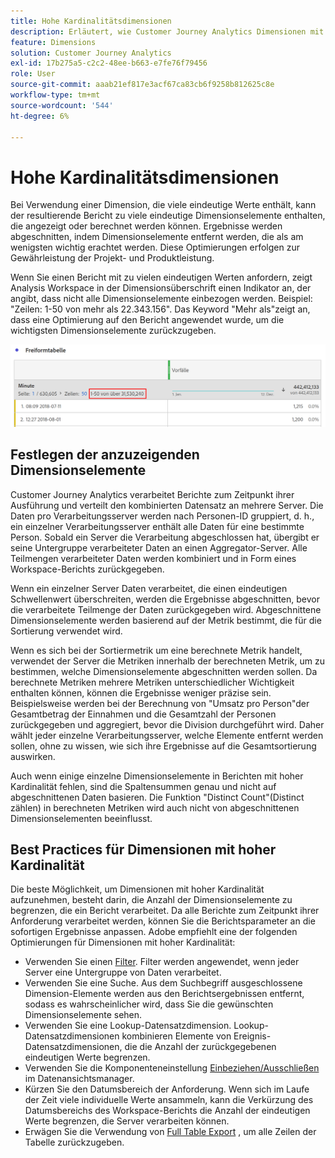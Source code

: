 ```yaml
---
title: Hohe Kardinalitätsdimensionen
description: Erläutert, wie Customer Journey Analytics Dimensionen mit vielen eindeutigen Werten verarbeitet
feature: Dimensions
solution: Customer Journey Analytics
exl-id: 17b275a5-c2c2-48ee-b663-e7fe76f79456
role: User
source-git-commit: aaab21ef817e3acf67ca83cb6f9258b812625c8e
workflow-type: tm+mt
source-wordcount: '544'
ht-degree: 6%

---
```


# Hohe Kardinalitätsdimensionen

Bei Verwendung einer Dimension, die viele eindeutige Werte enthält, kann der resultierende Bericht zu viele eindeutige Dimensionselemente enthalten, die angezeigt oder berechnet werden können. Ergebnisse werden abgeschnitten, indem Dimensionselemente entfernt werden, die als am wenigsten wichtig erachtet werden. Diese Optimierungen erfolgen zur Gewährleistung der Projekt- und Produktleistung.

Wenn Sie einen Bericht mit zu vielen eindeutigen Werten anfordern, zeigt Analysis Workspace in der Dimensionsüberschrift einen Indikator an, der angibt, dass nicht alle Dimensionselemente einbezogen werden. Beispiel: &quot;Zeilen: 1-50 von mehr als 22.343.156&quot;. Das Keyword &quot;Mehr als&quot;zeigt an, dass eine Optimierung auf den Bericht angewendet wurde, um die wichtigsten Dimensionselemente zurückzugeben.

![Freiformtabelle in Workspace mit dem Keyword &quot;more than&quot;, um 1-50 von mehr als 22.343.156 anzuzeigen](assets/high-cardinality.png)

## Festlegen der anzuzeigenden Dimensionselemente

Customer Journey Analytics verarbeitet Berichte zum Zeitpunkt ihrer Ausführung und verteilt den kombinierten Datensatz an mehrere Server. Die Daten pro Verarbeitungsserver werden nach Personen-ID gruppiert, d. h., ein einzelner Verarbeitungsserver enthält alle Daten für eine bestimmte Person. Sobald ein Server die Verarbeitung abgeschlossen hat, übergibt er seine Untergruppe verarbeiteter Daten an einen Aggregator-Server. Alle Teilmengen verarbeiteter Daten werden kombiniert und in Form eines Workspace-Berichts zurückgegeben.

Wenn ein einzelner Server Daten verarbeitet, die einen eindeutigen Schwellenwert überschreiten, werden die Ergebnisse abgeschnitten, bevor die verarbeitete Teilmenge der Daten zurückgegeben wird. Abgeschnittene Dimensionselemente werden basierend auf der Metrik bestimmt, die für die Sortierung verwendet wird.

Wenn es sich bei der Sortiermetrik um eine berechnete Metrik handelt, verwendet der Server die Metriken innerhalb der berechneten Metrik, um zu bestimmen, welche Dimensionselemente abgeschnitten werden sollen. Da berechnete Metriken mehrere Metriken unterschiedlicher Wichtigkeit enthalten können, können die Ergebnisse weniger präzise sein. Beispielsweise werden bei der Berechnung von &quot;Umsatz pro Person&quot;der Gesamtbetrag der Einnahmen und die Gesamtzahl der Personen zurückgegeben und aggregiert, bevor die Division durchgeführt wird. Daher wählt jeder einzelne Verarbeitungsserver, welche Elemente entfernt werden sollen, ohne zu wissen, wie sich ihre Ergebnisse auf die Gesamtsortierung auswirken.

Auch wenn einige einzelne Dimensionselemente in Berichten mit hoher Kardinalität fehlen, sind die Spaltensummen genau und nicht auf abgeschnittenen Daten basieren. Die Funktion &quot;Distinct Count&quot;(Distinct zählen) in berechneten Metriken wird auch nicht von abgeschnittenen Dimensionselementen beeinflusst.

## Best Practices für Dimensionen mit hoher Kardinalität

Die beste Möglichkeit, um Dimensionen mit hoher Kardinalität aufzunehmen, besteht darin, die Anzahl der Dimensionselemente zu begrenzen, die ein Bericht verarbeitet. Da alle Berichte zum Zeitpunkt ihrer Anforderung verarbeitet werden, können Sie die Berichtsparameter an die sofortigen Ergebnisse anpassen. Adobe empfiehlt eine der folgenden Optimierungen für Dimensionen mit hoher Kardinalität:

* Verwenden Sie einen [Filter](/help/components/filters/create-filters.md). Filter werden angewendet, wenn jeder Server eine Untergruppe von Daten verarbeitet.
* Verwenden Sie eine Suche. Aus dem Suchbegriff ausgeschlossene Dimension-Elemente werden aus den Berichtsergebnissen entfernt, sodass es wahrscheinlicher wird, dass Sie die gewünschten Dimensionselemente sehen.
* Verwenden Sie eine Lookup-Datensatzdimension. Lookup-Datensatzdimensionen kombinieren Elemente von Ereignis-Datensatzdimensionen, die die Anzahl der zurückgegebenen eindeutigen Werte begrenzen.
* Verwenden Sie die Komponenteneinstellung [Einbeziehen/Ausschließen](/help/data-views/component-settings/include-exclude-values.md) im Datenansichtsmanager.
* Kürzen Sie den Datumsbereich der Anforderung. Wenn sich im Laufe der Zeit viele individuelle Werte ansammeln, kann die Verkürzung des Datumsbereichs des Workspace-Berichts die Anzahl der eindeutigen Werte begrenzen, die Server verarbeiten können.
* Erwägen Sie die Verwendung von [Full Table Export](/help/analysis-workspace/export/export-cloud.md) , um alle Zeilen der Tabelle zurückzugeben.
